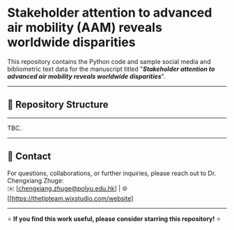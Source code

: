 # Stakeholder attention to advanced air mobility (AAM) reveals worldwide disparities
This repository contains the Python code and sample social media and bibliometric text data for the manuscript titled "**_Stakeholder attention to advanced air mobility reveals worldwide disparities_**".


---

## 📂 Repository Structure
---
TBC.

---


## 📧 Contact  
For questions, collaborations, or further inquiries, please reach out to Dr. Chengxiang Zhuge:  
✉️ [chengxiang.zhuge@polyu.edu.hk] | 🌐 [[https://thetipteam.wixstudio.com/website]  

---

⭐ **If you find this work useful, please consider starring this repository!** ⭐
